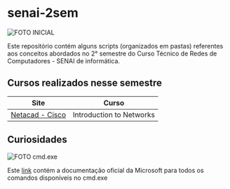 # senai-2sem

![FOTO INICIAL](https://d2908q01vomqb2.cloudfront.net/d435a6cdd786300dff204ee7c2ef942d3e9034e2/2020/04/29/200427_aws_thumb_1024x512_2.jpg)

Este repositório contém alguns scripts (organizados em pastas) referentes aos conceitos abordados no 2° semestre do Curso Técnico de Redes de Computadores - SENAI de informática.

## Cursos realizados nesse semestre

Site | Curso
---- | -----
[Netacad - Cisco](https://www.netacad.com/) | Introduction to Networks

## Curiosidades

![FOTO cmd.exe](https://dkrn4sk0rn31v.cloudfront.net/2018/12/11104715/FERRAMENTAS-PROMPT.png)

Este [link](https://docs.microsoft.com/en-us/windows-server/administration/windows-commands/windows-commands) contém a documentação oficial da Microsoft para todos os comandos disponíveis no cmd.exe

